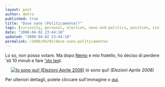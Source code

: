 ```yaml
---
layout: post
author: detro
published: true
title: "Dove sono (Politicamente)?"
tags: [curiosity, personal, election, news-and-politics, position, italian]
date: "2008-04-02 23:44:10"
updated: "2008-04-02 23:44:10"
permalink: /2008/04/02/dove-sono-politicamente/
---
```


Lo so, non posso votare. Ma dopo <a href="http://blog.neminis.org/politica/dove-sono/">Nemo</a> e mio fratello, ho deciso di perdere 'sti 10 minuti e fare <a href="http://www.voisietequi.it/risposte_utente.html">'sto tes</a>t.

<div align="center">
<a href="http://www.voisietequi.it/iosonoqui/08ca8a3d.html"><img src="http://www.voisietequi.it/images/grafici_utente/20080402/08ca8a3d.png" alt="Io sono qui! (Elezioni Aprile 2008)" /></a>
<em>Io sono qui! (Elezioni Aprile 2008)</em>
</div>

Per ulteriori dettagli, potete cliccare sull'immagine o <a href="http://www.voisietequi.it/iosonoqui/08ca8a3d.html">qui</a>.
